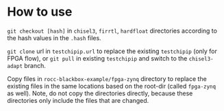 # How to use
`git checkout [hash]` in `chisel3`, `firrtl`, `hardfloat` directories 
according to the hash values in the `.hash` files.

`git clone` url in `testchipip.url` to replace the existing `testchipip` (only for FPGA flow), 
or  `git pull` in existing `testchipip` and switch to the `chisel3-adapt` branch.

Copy files in `rocc-blackbox-example/fpga-zynq` directory to 
replace the existing files in the same locations based on 
the root-dir (called `fpga-zynq` as well).
Note, do not copy the directories directly, 
because these directories only include the files that are changed.
